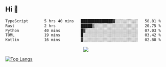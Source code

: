 ## Hi 👋

<!--START_SECTION:waka-->

```txt
TypeScript       5 hrs 40 mins   ██████████████▓░░░░░░░░░░   58.81 %
Rust             2 hrs           █████▒░░░░░░░░░░░░░░░░░░░   20.75 %
Python           40 mins         █▓░░░░░░░░░░░░░░░░░░░░░░░   07.03 %
TOML             19 mins         █░░░░░░░░░░░░░░░░░░░░░░░░   03.42 %
Kotlin           16 mins         ▓░░░░░░░░░░░░░░░░░░░░░░░░   02.88 %
```

<!--END_SECTION:waka-->

<p align="center">
  <a href="https://wakatime.com/@d93f0e24-e3ad-4f8d-9b8b-385bab9124f6">
    <img src="https://wakatime.com/badge/user/d93f0e24-e3ad-4f8d-9b8b-385bab9124f6.svg" />
  </a>
</p>

[![Top Langs](https://github-readme-stats.vercel.app/api/top-langs/?username=sqlmerr&layout=donut-vertical&theme=ocean_dark)](https://github.com/anuraghazra/github-readme-stats)
